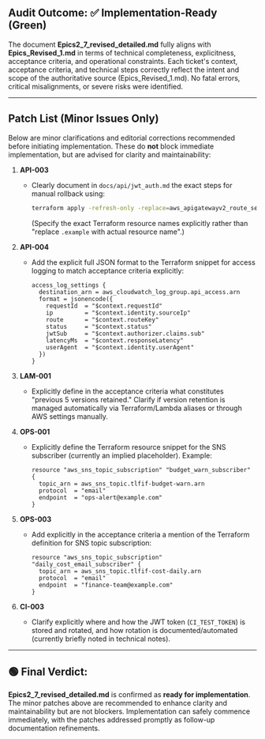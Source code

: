 ## Audit Outcome: ✅ Implementation-Ready (Green)

The document **Epics2\_7\_revised\_detailed.md** fully aligns with **Epics\_Revised\_1.md** in terms of technical completeness, explicitness, acceptance criteria, and operational constraints. Each ticket's context, acceptance criteria, and technical steps correctly reflect the intent and scope of the authoritative source (Epics\_Revised\_1.md). No fatal errors, critical misalignments, or severe risks were identified.

---

## Patch List (Minor Issues Only)

Below are minor clarifications and editorial corrections recommended before initiating implementation. These do **not** block immediate implementation, but are advised for clarity and maintainability:

1. **API-003**

   * Clearly document in `docs/api/jwt_auth.md` the exact steps for manual rollback using:

     ```bash
     terraform apply -refresh-only -replace=aws_apigatewayv2_route_settings.<resource_name>
     ```

     (Specify the exact Terraform resource names explicitly rather than "replace `.example` with actual resource name".)

2. **API-004**

   * Add the explicit full JSON format to the Terraform snippet for access logging to match acceptance criteria explicitly:

     ```hcl
     access_log_settings {
       destination_arn = aws_cloudwatch_log_group.api_access.arn
       format = jsonencode({
         requestId  = "$context.requestId"
         ip         = "$context.identity.sourceIp"
         route      = "$context.routeKey"
         status     = "$context.status"
         jwtSub     = "$context.authorizer.claims.sub"
         latencyMs  = "$context.responseLatency"
         userAgent  = "$context.identity.userAgent"
       })
     }
     ```

3. **LAM-001**

   * Explicitly define in the acceptance criteria what constitutes "previous 5 versions retained." Clarify if version retention is managed automatically via Terraform/Lambda aliases or through AWS settings manually.

4. **OPS-001**

   * Explicitly define the Terraform resource snippet for the SNS subscriber (currently an implied placeholder). Example:

     ```hcl
     resource "aws_sns_topic_subscription" "budget_warn_subscriber" {
       topic_arn = aws_sns_topic.tlfif-budget-warn.arn
       protocol  = "email"
       endpoint  = "ops-alert@example.com"
     }
     ```

5. **OPS-003**

   * Add explicitly in the acceptance criteria a mention of the Terraform definition for SNS topic subscription:

     ```hcl
     resource "aws_sns_topic_subscription" "daily_cost_email_subscriber" {
       topic_arn = aws_sns_topic.tlfif-cost-daily.arn
       protocol  = "email"
       endpoint  = "finance-team@example.com"
     }
     ```

6. **CI-003**

   * Clarify explicitly where and how the JWT token (`CI_TEST_TOKEN`) is stored and rotated, and how rotation is documented/automated (currently briefly noted in technical notes).

---

## 🟢 **Final Verdict:**

**Epics2\_7\_revised\_detailed.md** is confirmed as **ready for implementation**.
The minor patches above are recommended to enhance clarity and maintainability but are not blockers. Implementation can safely commence immediately, with the patches addressed promptly as follow-up documentation refinements.

